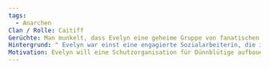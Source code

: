 ```yaml
---
tags:
  - Anarchen
Clan / Rolle: Caitiff
Gerüchte: Man munkelt, dass Evelyn eine geheime Gruppe von fanatischen Dünnblütigen angeführt hat, die bereit sind, Selbstmordanschläge gegen hochrangige Vampire durchzuführen, um ihre Ziele zu erreichen.
Hintergrund: " Evelyn war einst eine engagierte Sozialarbeiterin, die in den ärmsten Vierteln von Osnabrück tätig war. Nach ihrer Umarmung wurde sie als Caitiff zur Außenseiterin, aber sie verlor nie ihren Wunsch, den Schwachen zu helfen. Evelyn begann, sich um die Dünnblütigen zu kümmern, die von der Gesellschaft ausgestoßen wurden, und schuf ein Netzwerk von sicheren Zufluchten und Unterkünften für sie."
Motivation: Evelyn will eine Schutzorganisation für Dünnblütige aufbauen, die ihnen nicht nur Sicherheit bietet, sondern auch die Ressourcen, um sich gegen ihre Unterdrücker zu wehren. Ihr Ziel ist es, eine eigene, unabhängige Fraktion innerhalb der Vampirgesellschaft zu gründen.
---
```

